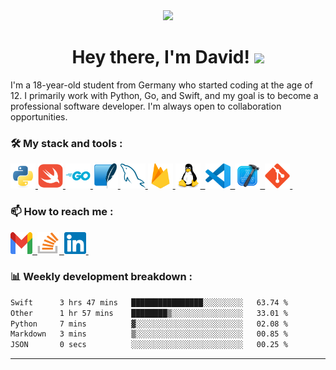 <div id="header" align="center">
  <img src="https://media.giphy.com/media/du3J3cXyzhj75IOgvA/giphy.gif" width="100"/>
  
  <h1>
    Hey there, I'm David!
    <img src="https://media.giphy.com/media/hvRJCLFzcasrR4ia7z/giphy.gif" width="30px"/>
  </h1>
  </div>
  
I'm a 18-year-old student from Germany who started coding at the age of 12. I primarily work with Python, Go, and Swift, and my goal is to become a professional software developer. I'm always open to collaboration opportunities.


### 🛠️ My stack and tools :

<div>
  <a href="https://www.python.org">
    <img src="https://github.com/devicons/devicon/blob/master/icons/python/python-original.svg" title="Python" alt="Python" width="40" height="40"/>
  </a>
  <a href="https://developer.apple.com/swift/">
    <img src="https://github.com/devicons/devicon/blob/master/icons/swift/swift-original.svg"  title="Swift" alt="Swift" width="40" height="40"/>
  </a>
  <a href="https://go.dev">
    <img src="https://github.com/devicons/devicon/blob/master/icons/go/go-original-wordmark.svg" title="Go" alt="Go" width="40" height="40"/>
  </a>
  <a href="https://www.sqlite.org/index.html">
    <img src="https://github.com/devicons/devicon/blob/master/icons/sqlite/sqlite-original.svg"  title="SQLite" alt="SQLite" width="40" height="40"/>
  </a>
  <a href="https://mysql.com">
    <img src="https://github.com/devicons/devicon/blob/master/icons/mysql/mysql-original.svg"  title="MySQL" alt="MySQL" width="40" height="40"/>
  </a>
  <a href="https://firebase.google.com/">
    <img src="https://github.com/devicons/devicon/blob/master/icons/firebase/firebase-original.svg"  title="Firebase" alt="Firebase" width="40" height="40"/>
  </a>
  <a href="https://debian.org">
    <img src="https://github.com/devicons/devicon/blob/master/icons/linux/linux-original.svg" title="Linux" alt="Linux" width="40" height="40"/>&nbsp;
  </a>
  <a href="https://code.visualstudio.com">
    <img src="https://github.com/devicons/devicon/blob/master/icons/vscode/vscode-original.svg" title="Visual Studio Code" alt="Visual Studio Code" width="40" height="40"/>&nbsp;
  </a>
  <a href="https://developer.apple.com/xcode/">
    <img src="https://github.com/devicons/devicon/blob/master/icons/xcode/xcode-original.svg"  title="XCode" alt="XCode" width="40" height="40"/>&nbsp;
  </a>
  <a href="https://git-scm.com">
    <img src="https://github.com/devicons/devicon/blob/master/icons/git/git-original.svg" title="Git" alt="Git" width="40" height="40"/>&nbsp;
  </a>
</div>

### 📫 How to reach me :

<div>
    <a href="mailto: dav.riegel@gmail.com">
        <img src="./img/gmail.svg" title="Email", alt="Email" width="35" height="35"/>&nbsp;
    </a>
    <a href="https://stackoverflow.com/users/17286142/david">
        <img src="./img/stack-overflow.svg", title="Stackoverflow", alt="Stackoverflow" width="35" height="35"/>&nbsp;
    </a>
    <a href="https://linkedin.com/in/david-riegel-665675328">
        <img src="./img/linkedin.svg", title="LinkedIn", alt="LinkedIn" width="35" height="35"/>&nbsp;
    </a>
</div>

### 📊 Weekly development breakdown :
<!--START_SECTION:waka-->

```txt
Swift      3 hrs 47 mins   ████████████████░░░░░░░░░   63.74 %
Other      1 hr 57 mins    ████████▒░░░░░░░░░░░░░░░░   33.01 %
Python     7 mins          ▓░░░░░░░░░░░░░░░░░░░░░░░░   02.08 %
Markdown   3 mins          ▒░░░░░░░░░░░░░░░░░░░░░░░░   00.85 %
JSON       0 secs          ░░░░░░░░░░░░░░░░░░░░░░░░░   00.25 %
```

<!--END_SECTION:waka-->

---

<!--
<div align=center> 
         <img src="https://readme-typing-svg.herokuapp.com?color=%2336BCF7&size=32&center=true&vCenter=true&width=600&height=50&lines=Fun+Facts:+;I+am+half+bulgarian;I+am+1,70m;I+started+programming+at+12+years;" alt="Headline" /> 
     </div>-->
